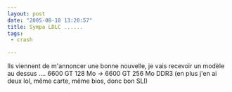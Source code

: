 ```yaml
---
layout: post
date: "2005-08-18 13:20:57"
title: Sympa LDLC ......
tags:
 - crash

---
```


Ils viennent de m'annoncer une bonne nouvelle, je vais recevoir un modèle au dessus .... 6600 GT 128 Mo -> 6600 GT 256 Mo DDR3 (en plus j'en ai deux lol, même carte, même bios, donc bon SLI)

